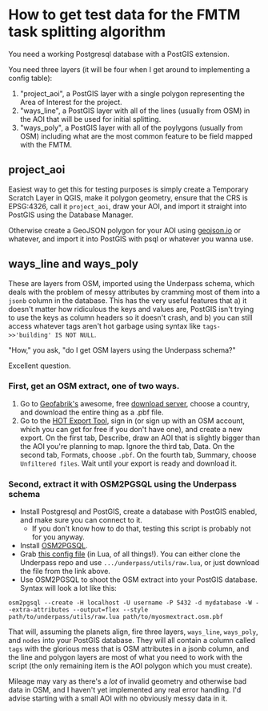 # How to get test data for the FMTM task splitting algorithm

You need a working Postgresql database with a PostGIS extension.

You need three layers (it will be four when I get around to implementing a config table):

1. "project_aoi", a PostGIS layer with a single polygon representing the Area of Interest for the project.
2. "ways_line", a PostGIS layer with all of the lines (usually from OSM) in the AOI that will be used for initial splitting.
3. "ways_poly", a PostGIS layer with all of the poylygons (usually from OSM) including what are the most common feature to be field mapped with the FMTM.

## project_aoi

Easiest way to get this for testing purposes is simply create a Temporary Scratch Layer in QGIS, make it polygon geometry, ensure that the CRS is EPSG:4326, call it ```project_aoi```, draw your AOI, and import it straight into PostGIS using the Database Manager.

Otherwise create a GeoJSON polygon for your AOI using [geojson.io](geojson.io) or whatever, and import it into PostGIS with psql or whatever you wanna use.

## ways_line and ways_poly

These are layers from OSM, imported using the Underpass schema, which deals with the problem of messy attributes by cramming most of them into a ```jsonb``` column in the database. This has the very useful features that a) it doesn't matter how ridiculous the keys and values are, PostGIS isn't trying to use the keys as column headers so it doesn't crash, and b) you can still access whatever tags aren't hot garbage using syntax like ```tags->>'building' IS NOT NULL```.

"How," you ask, "do I get OSM layers using the Underpass schema?"

Excellent question.

### First, get an OSM extract, one of two ways.

1. Go to [Geofabrik's](https://www.geofabrik.de/) awesome, free [download server](http://download.geofabrik.de/index.html), choose a country, and download the entire thing as a .pbf file.
2. Go to the [HOT Export Tool](https://export.hotosm.org/en/v3/exports/new/describe), sign in (or sign up with an OSM account, which you can get for free if you don't have one), and create a new export. On the first tab, Describe, draw an AOI that is slightly bigger than the AOI you're planning to map. Ignore the third tab, Data. On the second tab, Formats, choose ```.pbf```. On the fourth tab, Summary, choose ```Unfiltered files```. Wait until your export is ready and download it.

### Second, extract it with OSM2PGSQL using the Underpass schema
- Install Postgresql and PostGIS, create a database with PostGIS enabled, and make sure you can connect to it.
  - If you don't know how to do that, testing this script is probably not for you anyway.
- Install [OSM2PGSQL](https://osm2pgsql.org/).
- Grab [this config file](https://github.com/hotosm/underpass/blob/master/utils/raw.lua) (in Lua, of all things!). You can either clone the Underpass repo and use ```.../underpass/utils/raw.lua```, or just download the file from the link above.
- Use OSM2PGSQL to shoot the OSM extract into your PostGIS database. Syntax will look a lot like this:
```
osm2pgsql --create -H localhost -U username -P 5432 -d mydatabase -W --extra-attributes --output=flex --style path/to/underpass/utils/raw.lua path/to/myosmextract.osm.pbf 
```

That will, assuming the planets align, fire three layers, ```ways_line```, ```ways_poly```, and ```nodes``` into your PostGIS database. They will all contain a column called ```tags``` with the glorious mess that is OSM attributes in a jsonb column, and the line and polygon layers are most of what you need to work with the script (the only remaining item is the AOI polygon which you must create).

Mileage may vary as there's a *lot* of invalid geometry and otherwise bad data in OSM, and I haven't yet implemented any real error handling. I'd advise starting with a small AOI with no obviously messy data in it. 


